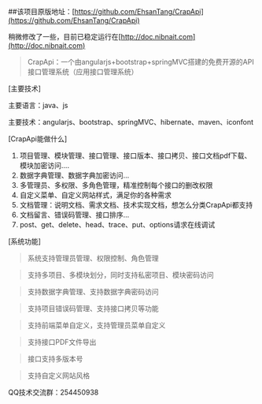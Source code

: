 ##该项目原版地址：[https://github.com/EhsanTang/CrapApi](https://github.com/EhsanTang/CrapApi)

稍微修改了一些，目前已稳定运行在[http://doc.nibnait.com](http://doc.nibnait.com)



>CrapApi：一个由angularjs+bootstrap+springMVC搭建的免费开源的API接口管理系统（应用接口管理系统）

[主要技术]
>
主要语言：java、js
>
主要技术：angularjs、bootstrap、springMVC、hibernate、maven、iconfont


[CrapApi能做什么]
>
1. 项目管理、模块管理、接口管理、接口版本、接口拷贝、接口文档pdf下载、模块加密访问....
2. 数据字典管理、数据字典加密访问...
3. 多管理员、多权限、多角色管理，精准控制每个接口的删改权限
4. 自定义菜单、自定义网站样式，满足你的各种需求
5. 文档管理：说明文档、需求文档、技术实现文档，想怎么分类CrapApi都支持
6. 文档留言、错误码管理、接口排序... 
7. post、get、delete、head、trace、put、options请求在线调试


[系统功能]
>
>系统支持管理员管理、权限控制、角色管理

>支持多项目、多模块划分，同时支持私密项目、模块密码访问

>支持数据字典管理、支持数据字典密码访问

>支持项目错误码管理、支持接口拷贝等功能

>支持前端菜单自定义，支持管理员菜单自定义

>支持接口PDF文件导出

>接口支持多版本号

>支持自定义网站风格


QQ技术交流群：254450938